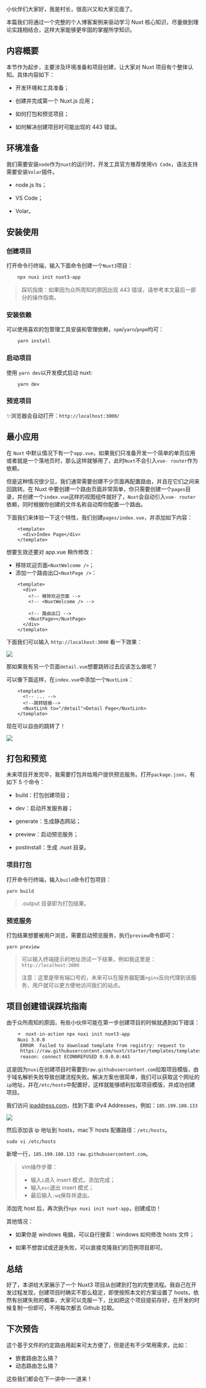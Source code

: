 小伙伴们大家好，我是村长，很高兴又和大家见面了。

本篇我们将通过一个完整的个人博客案例来驱动学习 Nuxt 核心知识，尽量做到理论实践相结合，这样大家能够更牢固的掌握所学知识。

## 内容概要

本节作为起步，主要涉及环境准备和项目创建，让大家对 Nuxt 项目有个整体认知。具体内容如下：

  * 开发环境和工具准备；

  * 创建并完成第一个 Nuxt.js 应用；

  * 如何打包和预览项目；

  * 如何解决创建项目时可能出现的 443 错误。

## 环境准备

我们需要安装`node`作为`nuxt`的运行时，开发工具官方推荐使用`VS Code`，语法支持需要安装`Volar`插件。

  * node.js lts；

  * VS Code；

  * Volar。

## 安装使用

### 创建项目

打开命令行终端，输入下面命令创建一个`Nuxt3`项目：

```bash
    npx nuxi init nuxt3-app
```

> 踩坑指南：如果因为众所周知的原因出现 443 错误，请参考本文最后一部分的操作指南。

### 安装依赖

可以使用喜欢的包管理工具安装和管理依赖，`npm`/`yarn`/`pnpm`均可：

```bash
    yarn install
```

### 启动项目

使用 `yarn dev`以开发模式启动 nuxt:

```bash
    yarn dev
```

### 预览项目

✨浏览器会自动打开：`http://localhost:3000/`

## 最小应用

在 `Nuxt`
中默认情况下有一个`app.vue`，如果我们只准备开发一个简单的单页应用或者就是一个落地页时，那么这样就够用了，此时`Nuxt`不会引入`vue-
router`作为依赖。

但是这种情况很少见，我们通常需要创建不少页面再配置路由，并且在它们之间来回跳转。在 Nuxt
中要创建一个路由页面非常简单，你只需要创建一个`pages`目录，并创建一个`index.vue`这样的视图组件就好了，`Nuxt`会自动引入`vue-
router`依赖，同时根据你创建的文件名称自动帮你配置一个路由。

下面我们来体验一下这个特性，我们创建`pages/index.vue`，并添加如下内容：

```vue
    <template>
      <div>Index Page</div>
    </template>
```

想要生效还要对 app.vue 稍作修改：

  * 移除欢迎页面`<NuxtWelcome />`；
  * 添加一个路由出口`<NuxtPage />`：

```vue
    <template>
      <div>
        <!-- 移除欢迎页面 -->
        <!-- <NuxtWelcome /> -->
    
        <!-- 路由出口 -->
        <NuxtPage></NuxtPage>
      </div>
    </template>
```

下面我们可以输入 `http://localhost:3000` 看一下效果：

![](img\4\1.png)

那如果我有另一个页面`detail.vue`想要跳转过去应该怎么做呢？

可以像下面这样，在`index.vue`中添加一个`NuxtLink`：

```vue
    <template>
      <!-- ... -->
      <!--跳转链接-->
      <NuxtLink to="/detail">Detail Page</NuxtLink>
    </template>
```

现在可以自由的跳转了！

![](img\4\2.png)

## 打包和预览

未来项目开发完毕，我需要打包并给用户提供预览服务。打开`package.json`，有如下 5 个命令：

  * build：打包创建项目；

  * dev：启动开发服务器；

  * generate：生成静态网站；

  * preview：启动预览服务；

  * postinstall：生成 .nuxt 目录。

### 项目打包

打开命令行终端，输入`build`命令打包项目：

    
    
    yarn build
    

> .output 目录即为打包结果。

### 预览服务

打包结果想要被用户浏览，需要启动预览服务，执行`preview`命令即可：

    
    
    yarn preview
    

>
> 可以输入终端提示的地址测试一下结果，例如我这里是：`http://localhost:3000`
>
> 注意：这里是带有端口号的，未来可以在服务器配置`nginx`反向代理到该服务，用户就可以更方便地访问我们的站点。

## 项目创建错误踩坑指南

由于众所周知的原因，有些小伙伴可能在第一步创建项目的时候就遇到如下错误：

```bash
    ➜  nuxt-in-action npx nuxi init nuxt3-app                               
    Nuxi 3.0.0                                                                   
     ERROR  Failed to download template from registry: request to 
     https://raw.githubusercontent.com/nuxt/starter/templates/templates/v3.json failed, 
     reason: connect ECONNREFUSED 0.0.0.0:443
```

这是因为`nuxi`在创建项目时需要到`raw.githubusercontent.com`拉取项目模版，由于域名解析失败导致创建流程失败。解决方案也很简单，我们可以获取这个网址的`ip`地址，并在`/etc/hosts`中配置好，这样就能够顺利拉取项目模版，并成功创建项目。

我们访问
[ipaddress.com](http://ipaddress.com/website/raw.githubusercontent.com)，找到下面
IPv4 Addresses，例如：`185.199.108.133`

![](img\4\3.png)

然后添加该 ip 地址到 hosts，mac下 hosts 配置路径：`/etc/hosts`。

    
    
    sudo vi /etc/hosts
    

新增一行，`185.199.108.133 raw.githubusercontent.com`。

> vim操作步骤：
>
>   * 输入`i`进入 insert 模式，添加完成；
>   * 输入`esc`退出 insert 模式；
>   * 最后输入`:wq`保存并退出。
>

添加完 host 后，再次执行`npx nuxi init nuxt-app`，创建成功！

其他情况：

  * 如果你是 windows 电脑，可以自行搜索：windows 如何修改 hosts 文件；

  * 如果不想尝试或还是失败，可以直接克隆我们的范例项目即可。

## 总结

好了，本讲给大家展示了一个 Nuxt3 项目从创建到打包的完整流程。我自己在开发过程发现，创建项目时确实不那么稳定，即使按照本文的方案设置了
hosts，依然有创建失败的概率，大家可以克服一下，比如把这个项目提前存好，在开发的时候复制一份即可，不用每次都去 Github 拉取。

## 下次预告

这个基于文件的约定路由用起来可太方便了，但是还有不少常用需求，比如：

  * 嵌套路由怎么搞？
  * 动态路由怎么搞？

这些我们都会在下一讲中一一道来！


